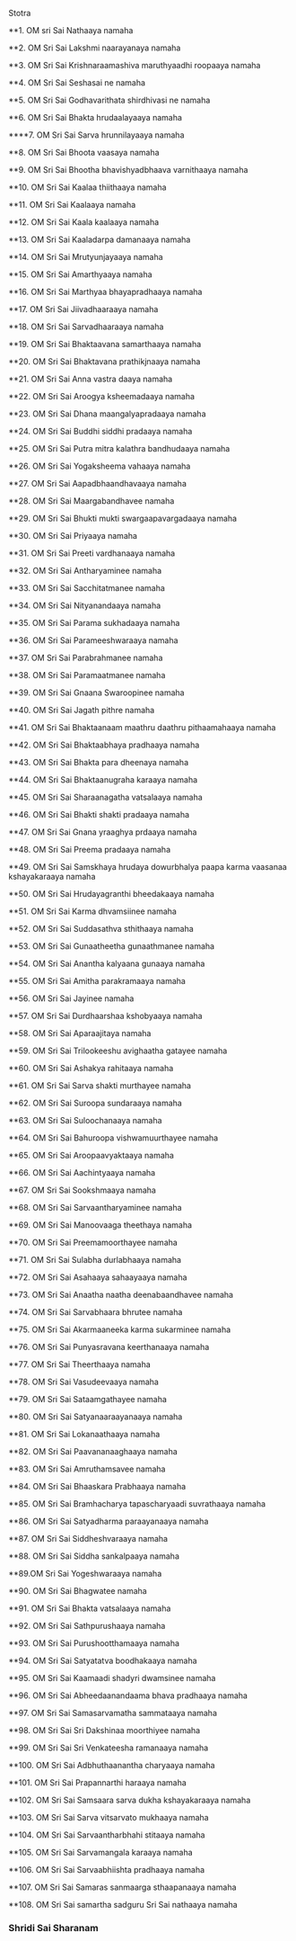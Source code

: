 <!--  -->

Stotra


**1. OM sri Sai Nathaaya namaha

**2. OM Sri Sai Lakshmi naarayanaya namaha

**3. OM Sri Sai Krishnaraamashiva maruthyaadhi roopaaya namaha

**4. OM Sri Sai Seshasai ne namaha

**5. OM Sri Sai Godhavarithata shirdhivasi ne namaha

**6. OM Sri Sai Bhakta hrudaalayaaya namaha

****7. OM Sri Sai Sarva hrunnilayaaya namaha

**8. OM Sri Sai Bhoota vaasaya namaha

**9. OM Sri Sai Bhootha bhavishyadbhaava varnithaaya namaha

**10. OM Sri Sai Kaalaa thiithaaya namaha

**11. OM Sri Sai Kaalaaya namaha

**12. OM Sri Sai Kaala kaalaaya namaha

**13. OM Sri Sai Kaaladarpa damanaaya namaha

**14. OM Sri Sai Mrutyunjayaaya namaha

**15. OM Sri Sai Amarthyaaya namaha

**16. OM Sri Sai Marthyaa bhayapradhaaya namaha

**17. OM Sri Sai Jiivadhaaraaya namaha

**18. OM Sri Sai Sarvadhaaraaya namaha

**19. OM Sri Sai Bhaktaavana samarthaaya namaha

**20. OM Sri Sai Bhaktavana prathikjnaaya namaha

**21. OM Sri Sai Anna vastra daaya namaha

**22. OM Sri Sai Aroogya ksheemadaaya namaha

**23. OM Sri Sai Dhana maangalyapradaaya namaha

**24. OM Sri Sai Buddhi siddhi pradaaya namaha

**25. OM Sri Sai Putra mitra kalathra bandhudaaya namaha

**26. OM Sri Sai Yogaksheema vahaaya namaha

**27. OM Sri Sai Aapadbhaandhavaaya namaha

**28. OM Sri Sai Maargabandhavee namaha

**29. OM Sri Sai Bhukti mukti swargaapavargadaaya namaha

**30. OM Sri Sai Priyaaya namaha

**31. OM Sri Sai Preeti vardhanaaya namaha

**32. OM Sri Sai Antharyaminee namaha

**33. OM Sri Sai Sacchitatmanee namaha

**34. OM Sri Sai Nityanandaaya namaha

**35. OM Sri Sai Parama sukhadaaya namaha

**36. OM Sri Sai Parameeshwaraaya namaha

**37. OM Sri Sai Parabrahmanee namaha

**38. OM Sri Sai Paramaatmanee namaha

**39. OM Sri Sai Gnaana Swaroopinee namaha

**40. OM Sri Sai Jagath pithre namaha

**41. OM Sri Sai Bhaktaanaam maathru daathru pithaamahaaya namaha

**42. OM Sri Sai Bhaktaabhaya pradhaaya namaha

**43. OM Sri Sai Bhakta para dheenaya namaha

**44. OM Sri Sai Bhaktaanugraha karaaya namaha

**45. OM Sri Sai Sharaanagatha vatsalaaya namaha

**46. OM Sri Sai Bhakti shakti pradaaya namaha

**47. OM Sri Sai Gnana yraaghya prdaaya namaha

**48. OM Sri Sai Preema pradaaya namaha

**49. OM Sri Sai Samskhaya hrudaya dowurbhalya paapa karma vaasanaa kshayakaraaya namaha

**50. OM Sri Sai Hrudayagranthi bheedakaaya namaha

**51. OM Sri Sai Karma dhvamsiinee namaha

**52. OM Sri Sai Suddasathva sthithaaya namaha

**53. OM Sri Sai Gunaatheetha gunaathmanee namaha

**54. OM Sri Sai Anantha kalyaana gunaaya namaha

**55. OM Sri Sai Amitha parakramaaya namaha

**56. OM Sri Sai Jayinee namaha

**57. OM Sri Sai Durdhaarshaa kshobyaaya namaha

**58. OM Sri Sai Aparaajitaya namaha

**59. OM Sri Sai Trilookeeshu avighaatha gatayee namaha

**60. OM Sri Sai Ashakya rahitaaya namaha

**61. OM Sri Sai Sarva shakti murthayee namaha

**62. OM Sri Sai Suroopa sundaraaya namaha

**63. OM Sri Sai Suloochanaaya namaha

**64. OM Sri Sai Bahuroopa vishwamuurthayee namaha

**65. OM Sri Sai Aroopaavyaktaaya namaha

**66. OM Sri Sai Aachintyaaya namaha

**67. OM Sri Sai Sookshmaaya namaha

**68. OM Sri Sai Sarvaantharyaminee namaha

**69. OM Sri Sai Manoovaaga theethaya namaha

**70. OM Sri Sai Preemamoorthayee namaha

**71. OM Sri Sai Sulabha durlabhaaya namaha

**72. OM Sri Sai Asahaaya sahaayaaya namaha

**73. OM Sri Sai Anaatha naatha deenabaandhavee namaha

**74. OM Sri Sai Sarvabhaara bhrutee namaha

**75. OM Sri Sai Akarmaaneeka karma sukarminee namaha

**76. OM Sri Sai Punyasravana keerthanaaya namaha

**77. OM Sri Sai Theerthaaya namaha

**78. OM Sri Sai Vasudeevaaya namaha

**79. OM Sri Sai Sataamgathayee namaha

**80. OM Sri Sai Satyanaaraayanaaya namaha

**81. OM Sri Sai Lokanaathaaya namaha

**82. OM Sri Sai Paavananaaghaaya namaha

**83. OM Sri Sai Amruthamsavee namaha

**84. OM Sri Sai Bhaaskara Prabhaaya namaha

**85. OM Sri Sai Bramhacharya tapascharyaadi suvrathaaya namaha

**86. OM Sri Sai Satyadharma paraayanaaya namaha

**87. OM Sri Sai Siddheshvaraaya namaha

**88. OM Sri Sai Siddha sankalpaaya namaha

**89.OM Sri Sai Yogeshwaraaya namaha

**90. OM Sri Sai Bhagwatee namaha

**91. OM Sri Sai Bhakta vatsalaaya namaha

**92. OM Sri Sai Sathpurushaaya namaha

**93. OM Sri Sai Purushootthamaaya namaha

**94. OM Sri Sai Satyatatva boodhakaaya namaha

**95. OM Sri Sai Kaamaadi shadyri dwamsinee namaha

**96. OM Sri Sai Abheedaanandaama bhava pradhaaya namaha

**97. OM Sri Sai Samasarvamatha sammataaya namaha

**98. OM Sri Sai Sri Dakshinaa moorthiyee namaha

**99. OM Sri Sai Sri Venkateesha ramanaaya namaha

**100. OM Sri Sai Adbhuthaanantha charyaaya namaha

**101. OM Sri Sai Prapannarthi haraaya namaha

**102. OM Sri Sai Samsaara sarva dukha kshayakaraaya namaha

**103. OM Sri Sai Sarva vitsarvato mukhaaya namaha

**104. OM Sri Sai Sarvaantharbhahi stitaaya namaha

**105. OM Sri Sai Sarvamangala karaaya namaha

**106. OM Sri Sai Sarvaabhiishta pradhaaya namaha

**107. OM Sri Sai Samaras sanmaarga sthaapanaaya namaha

**108. OM Sri Sai samartha sadguru Sri Sai nathaaya namaha

### Shridi Sai Sharanam
